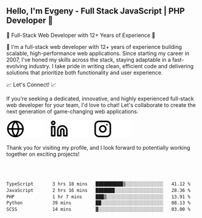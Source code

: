 ## Hello, I'm Evgeny - Full Stack JavaScript | PHP Developer 👋

🚀 Full-Stack Web Developer with 12+ Years of Experience 🚀

👋 I'm a full-stack web developer with 12+ years of experience building scalable, high-performance web applications. Since starting my career in 2007, I've honed my skills across the stack, staying adaptable in a fast-evolving industry. I take pride in writing clean, efficient code and delivering solutions that prioritize both functionality and user experience.

📈 Let's Connect! 📈

If you're seeking a dedicated, innovative, and highly experienced full-stack web developer for your team, I'd love to chat! Let's collaborate to create the next generation of game-changing web applications.

[![website](./img/globe-light.svg)](https://tradiry.com#gh-light-mode-only)
[![website](./img/globe-dark.svg)](https://tradiry.com#gh-dark-mode-only)
&nbsp;&nbsp;
[![website](./img/linkedin-light.svg)](https://www.linkedin.com/in/etulikov#gh-light-mode-only)
[![website](./img/linkedin-dark.svg)](https://www.linkedin.com/in/etulikov#gh-dark-mode-only)
&nbsp;&nbsp;
[![website](./img/instagram-light.svg)](https://www.instagram.com/evgenytulikov/#gh-light-mode-only)
[![website](./img/instagram-dark.svg)](https://www.instagram.com/evgenytulikov/#gh-dark-mode-only)

Thank you for visiting my profile, and I look forward to potentially working together on exciting projects!

<br />
<br />

<!--START_SECTION:waka-->

```txt
TypeScript       3 hrs 18 mins   ██████████▒░░░░░░░░░░░░░░   41.12 %
JavaScript       2 hrs 16 mins   ███████░░░░░░░░░░░░░░░░░░   28.36 %
PHP              1 hr 7 mins     ███▒░░░░░░░░░░░░░░░░░░░░░   13.91 %
Python           39 mins         ██░░░░░░░░░░░░░░░░░░░░░░░   08.13 %
SCSS             14 mins         ▓░░░░░░░░░░░░░░░░░░░░░░░░   03.00 %
```

<!--END_SECTION:waka-->
